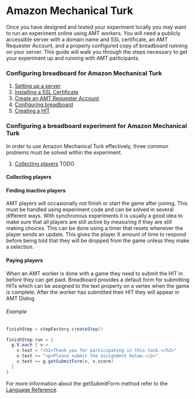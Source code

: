 # Amazon Mechanical Turk

Once you have designed and tested your experiment locally you may want to run an experiment online using AMT workers. You will need a publicly accessible server with a domain name and SSL certificate, an AMT Requester Account, and a properly configured copy of breadboard running on your server. This guide will walk you through the steps necessary to get your experiment up and running with AMT participants.

### Configuring breadboard for Amazon Mechanical Turk 
1. [Setting up a server](../setting-up-a-server)
2. [Installing a SSL Certificate](../installing-a-ssl-certificate)
3. [Create an AMT Requester Account](./creating-an-amt-requester-account)
4. [Configuring breadboard](./configuring-breadboard)
5. [Creating a HIT](./creating-a-hit)


### Configuring a breadboard experiment for Amazon Mechanical Turk
In order to use Amazon Mechanical Turk effectively, three common problems must be solved within the experiment.
1. [Collecting players](#Collecting-players)
TODO
#### Collecting players

#### Finding inactive players
AMT players will occasionally not finish or start the game after joining. This must be handled using experiment code and can be solved in several different ways. With synchronous experiments it is usually a good idea to make sure that all players are still active by measuring if they are still making choices. This can be done using a timer that resets whenever the player sends an update. This gives the player X amount of time to respond before being told that they will be dropped from the game unless they make a selection.

#### Paying players
When an AMT worker is done with a game they need to submit the HIT in before they can get paid. Breadboard provides a default form for submitting HITs which can be assigned to the text property on a vertex when the game is complete. After the worker has submitted their HIT they will appear in AMT Dialog
###### Example
```groovy
finishStep = stepFactory.createStep()

finishStep.run = {
  g.V.each { v->
    v.text = "<h2>Thank you for participating in this task.</h2>"
    v.text += "<p>Please submit the assignment below.</p>"
    v.text += g.getSubmitForm(v, v.score)
  }
}
```
For more information about the getSubmitForm method refer to the [Language Reference](../../scripting/language-reference.md#g-getsubmitform-player-bonus-reason-sandbox-comments).
